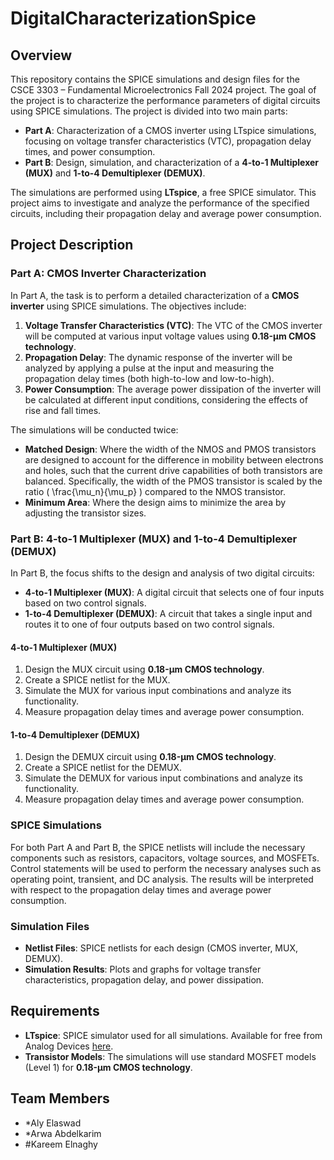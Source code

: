 # DigitalCharacterizationSpice

## Overview
This repository contains the SPICE simulations and design files for the CSCE 3303 – Fundamental Microelectronics Fall 2024 project. The goal of the project is to characterize the performance parameters of digital circuits using SPICE simulations. The project is divided into two main parts:

- **Part A**: Characterization of a CMOS inverter using LTspice simulations, focusing on voltage transfer characteristics (VTC), propagation delay times, and power consumption.
- **Part B**: Design, simulation, and characterization of a **4-to-1 Multiplexer (MUX)** and **1-to-4 Demultiplexer (DEMUX)**.

The simulations are performed using **LTspice**, a free SPICE simulator. This project aims to investigate and analyze the performance of the specified circuits, including their propagation delay and average power consumption.

## Project Description

### Part A: CMOS Inverter Characterization

In Part A, the task is to perform a detailed characterization of a **CMOS inverter** using SPICE simulations. The objectives include:
1. **Voltage Transfer Characteristics (VTC)**: The VTC of the CMOS inverter will be computed at various input voltage values using **0.18-μm CMOS technology**.
2. **Propagation Delay**: The dynamic response of the inverter will be analyzed by applying a pulse at the input and measuring the propagation delay times (both high-to-low and low-to-high).
3. **Power Consumption**: The average power dissipation of the inverter will be calculated at different input conditions, considering the effects of rise and fall times.

The simulations will be conducted twice:
- **Matched Design**: Where the width of the NMOS and PMOS transistors are designed to account for the difference in mobility between electrons and holes, such that the current drive capabilities of both transistors are balanced. Specifically, the width of the PMOS transistor is scaled by the ratio \( \frac{\mu_n}{\mu_p} \) compared to the NMOS transistor.
- **Minimum Area**: Where the design aims to minimize the area by adjusting the transistor sizes.

### Part B: 4-to-1 Multiplexer (MUX) and 1-to-4 Demultiplexer (DEMUX)

In Part B, the focus shifts to the design and analysis of two digital circuits:
- **4-to-1 Multiplexer (MUX)**: A digital circuit that selects one of four inputs based on two control signals. 
- **1-to-4 Demultiplexer (DEMUX)**: A circuit that takes a single input and routes it to one of four outputs based on two control signals.

#### 4-to-1 Multiplexer (MUX)
1. Design the MUX circuit using **0.18-μm CMOS technology**.
2. Create a SPICE netlist for the MUX.
3. Simulate the MUX for various input combinations and analyze its functionality.
4. Measure propagation delay times and average power consumption.

#### 1-to-4 Demultiplexer (DEMUX)
1. Design the DEMUX circuit using **0.18-μm CMOS technology**.
2. Create a SPICE netlist for the DEMUX.
3. Simulate the DEMUX for various input combinations and analyze its functionality.
4. Measure propagation delay times and average power consumption.

### SPICE Simulations
For both Part A and Part B, the SPICE netlists will include the necessary components such as resistors, capacitors, voltage sources, and MOSFETs. Control statements will be used to perform the necessary analyses such as operating point, transient, and DC analysis. The results will be interpreted with respect to the propagation delay times and average power consumption.

### Simulation Files
- **Netlist Files**: SPICE netlists for each design (CMOS inverter, MUX, DEMUX).
- **Simulation Results**: Plots and graphs for voltage transfer characteristics, propagation delay, and power dissipation.

## Requirements

- **LTspice**: SPICE simulator used for all simulations. Available for free from Analog Devices [here](https://www.analog.com/en/design-center/design-tools-and-calculators/ltspice-simulator.html).
- **Transistor Models**: The simulations will use standard MOSFET models (Level 1) for **0.18-μm CMOS technology**.

## Team Members
- *Aly Elaswad
- *Arwa Abdelkarim
- #Kareem Elnaghy 


